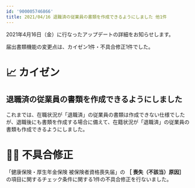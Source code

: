 ```yaml
---
id: '900005746866'
title: 2021/04/16 退職済の従業員の書類を作成できるようにしました 他1件
---
```

2021年4月16日（金）に行なったアップデートの詳細をお知らせします。

届出書類機能の変更点は、カイゼン1件・不具合修正1件でした。

# 📈 カイゼン

## 退職済の従業員の書類を作成できるようにしました

これまでは、在職状況が「退職済」の従業員の書類は作成できない仕様でしたが、退職後にも書類を作成する場合に備えて、在籍状況が「退職済」の従業員の書類も作成できるようにしました。

# 👨‍⚕️ 不具合修正

「健康保険・厚生年金保険 被保険者資格喪失届」の **［**  **喪失（不該当）原因］** の項目に関するチェック条件に関する1件の不具合修正を行ないました。
